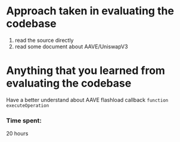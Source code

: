 # Approach taken in evaluating the codebase
1) read the source directly
2) read some document about AAVE/UniswapV3

# Anything that you learned from evaluating the codebase
Have a better understand about AAVE flashload callback `function executeOperation`

### Time spent:
20 hours